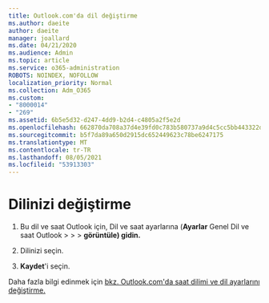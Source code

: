 ```yaml
---
title: Outlook.com'da dil değiştirme
ms.author: daeite
author: daeite
manager: joallard
ms.date: 04/21/2020
ms.audience: Admin
ms.topic: article
ms.service: o365-administration
ROBOTS: NOINDEX, NOFOLLOW
localization_priority: Normal
ms.collection: Adm_O365
ms.custom:
- "8000014"
- "269"
ms.assetid: 6b5e5d32-d247-4dd9-b2d4-c4805a2f5e2d
ms.openlocfilehash: 662870da708a37d4e39fd0c783b580737a9d4c5cc5bb443322d517023bd938d2
ms.sourcegitcommit: b5f7da89a650d2915dc652449623c78be6247175
ms.translationtype: MT
ms.contentlocale: tr-TR
ms.lasthandoff: 08/05/2021
ms.locfileid: "53913303"
---
```

# <a name="change-your-language"></a>Dilinizi değiştirme

1. Bu dil ve saat Outlook için, [](https://outlook.live.com/mail/options/general/timeAndLanguage/regional) Dil ve saat ayarlarına (**Ayarlar** Genel Dil ve saat Outlook \>   >    >  **görüntüle) gidin.**

2. Dilinizi seçin.

3. **Kaydet**'i seçin.

Daha fazla bilgi edinmek için [bkz. Outlook.com'da saat dilimi ve dil ayarlarını değiştirme.](https://go.microsoft.com/fwlink/p/?linkid=873132)